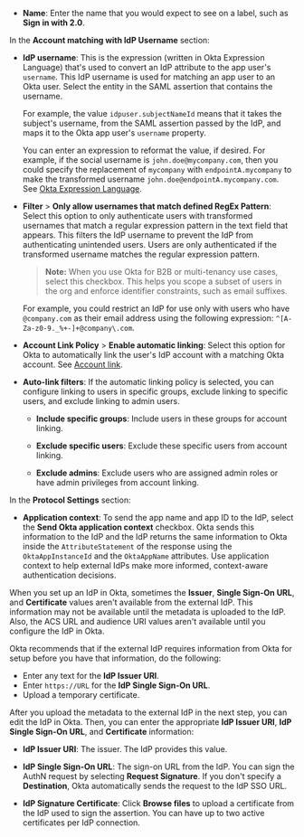 * **Name**: Enter the name that you would expect to see on a label, such as **Sign in with <StackSnippet snippet="idp" inline /> 2.0**.

In the **Account matching with IdP Username** section:

* **IdP username**: This is the expression (written in Okta Expression Language) that's used to convert an IdP attribute to the app user's `username`. This IdP username is used for matching an app user to an Okta user. Select the entity in the SAML assertion that contains the username.

    For example, the value `idpuser.subjectNameId` means that it takes the subject's username, from the SAML assertion passed by the IdP, and maps it to the Okta app user's `username` property.

    You can enter an expression to reformat the value, if desired. For example, if the social username is `john.doe@mycompany.com`, then you could specify the replacement of `mycompany` with `endpointA.mycompany` to make the transformed username `john.doe@endpointA.mycompany.com`. See [Okta Expression Language](/docs/reference/okta-expression-language/).

* **Filter** > **Only allow usernames that match defined RegEx Pattern**: Select this option to only authenticate users with transformed usernames that match a regular expression pattern in the text field that appears. This filters the IdP username to prevent the IdP from authenticating unintended users. Users are only authenticated if the transformed username matches the regular expression pattern.

    > **Note:** When you use Okta for B2B or multi-tenancy use cases, select this checkbox. This helps you scope a subset of users in the org and enforce identifier constraints, such as email suffixes.

    For example, you could restrict an IdP for use only with users who have `@company.com` as their email address using the following expression: `^[A-Za-z0-9._%+-]+@company\.com`.

* **Account Link Policy** > **Enable automatic linking**: Select this option for Okta to automatically link the user's IdP account with a matching Okta account. See [Account link](#account-link).

* **Auto-link filters**: If the automatic linking policy is selected, you can configure linking to users in specific groups, exclude linking to specific users, and exclude linking to admin users.

    * **Include specific groups**: Include users in these groups for account linking.

    * **Exclude specific users**: Exclude these specific users from account linking.

    * **Exclude admins**: Exclude users who are assigned admin roles or have admin privileges from account linking.

In the **<StackSnippet snippet="idp" inline /> Protocol Settings** section:

* **Application context**: <ApiLifecycle access="ea" /> To send the app name and app ID to the IdP, select the **Send Okta application context** checkbox. Okta sends this information to the IdP and the IdP returns the same information to Okta inside the `AttributeStatement` of the response using the `OktaAppInstanceId` and the `OktaAppName` attributes. Use application context to help external IdPs make more informed, context-aware authentication decisions.

When you set up an IdP in Okta, sometimes the **Issuer**, **Single Sign-On URL**, and **Certificate** values aren't available from the external IdP. This information may not be available until the metadata is uploaded to the IdP. Also, the ACS URL and audience URI values aren't available until you configure the IdP in Okta.

Okta recommends that if the external IdP requires information from Okta for setup before you have that information, do the following:

* Enter any text for the **IdP Issuer URI**.
* Enter `https://URL` for the **IdP Single Sign-On URL**.
* Upload a temporary certificate.

After you upload the metadata to the external IdP in the next step, you can edit the IdP in Okta. Then, you can enter the appropriate **IdP Issuer URI**, **IdP Single Sign-On URL**, and **Certificate** information:

* **IdP Issuer URI**: The issuer. The IdP provides this value.

* **IdP Single Sign-On URL**: The sign-on URL from the IdP. You can sign the AuthN request by selecting **Request Signature**. If you don't specify a **Destination**, Okta automatically sends the request to the IdP SSO URL.

* **IdP Signature Certificate**: Click **Browse files** to upload a certificate from the IdP used to sign the assertion. You can have up to two active certificates per IdP connection.
